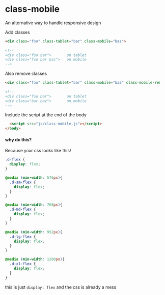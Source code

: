 # class-mobile
An alternative way to handle responsive design

Add classes

```html
<div class="foo" class-tablet="bar" class-mobile="baz">
  
<!--
<div class="foo bar">       on tablet
<div class="foo bar baz">   on mobile
-->
```

Also remove classes

```html
<div class="foo" class-tablet="bar" class-mobile="baz" class-mobile-remove="foo">
  
<!--
<div class="foo bar">       on tablet
<div class="bar baz">       on mobile
-->
```

Include the script at the end of the body

```html
  <script src="js/class-mobile.js"></script>
</body>
```

#### why do this?

Because your css looks like this!

```css
.d-flex {
  display: flex;
}

@media (min-width: 576px){
  .d-sm-flex {
    display: flex;
  }
}

@media (min-width: 768px){
  .d-md-flex {
    display: flex;
  }
}

@media (min-width: 992px){
  .d-lg-flex {
    display: flex;
  }
}

@media (min-width: 1200px){
  .d-xl-flex {
    display: flex;
  }
}
```

this is just `display: flex` and the css is already a mess



